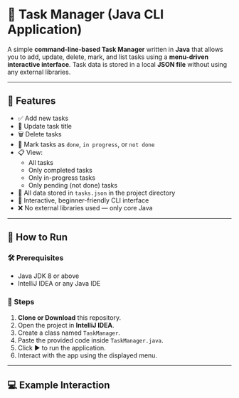 # 📝 Task Manager (Java CLI Application)

A simple **command-line-based Task Manager** written in **Java** that allows you to add, update, delete, mark, and list tasks using a **menu-driven interactive interface**. Task data is stored in a local **JSON file** without using any external libraries.

---

## 📂 Features

- ✅ Add new tasks
- 📝 Update task title
- 🗑️ Delete tasks
- 🔁 Mark tasks as `done`, `in progress`, or `not done`
- 📋 View:
  - All tasks
  - Only completed tasks
  - Only in-progress tasks
  - Only pending (not done) tasks
- 💾 All data stored in `tasks.json` in the project directory
- 📌 Interactive, beginner-friendly CLI interface
- ❌ No external libraries used — only core Java

---

## 🔧 How to Run

### 🛠️ Prerequisites
- Java JDK 8 or above
- IntelliJ IDEA or any Java IDE

### 🚀 Steps

1. **Clone or Download** this repository.
2. Open the project in **IntelliJ IDEA**.
3. Create a class named `TaskManager`.
4. Paste the provided code inside `TaskManager.java`.
5. Click ▶️ to run the application.
6. Interact with the app using the displayed menu.

---

## 💻 Example Interaction


